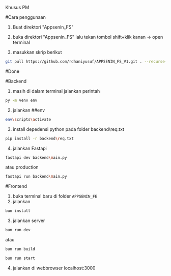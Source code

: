 Khusus PM

#Cara penggunaan

1. Buat direktori "Appsenin_FS"

2. buka direktori "Appsenin_FS" lalu tekan tombol shift+klik kanan -> open terminal

3. masukkan skrip berikut

```sh
git pull https://github.com/rdhaniyusuf/APPSENIN_FS_V1.git . --recurse-submodules
```

#Done

#Backend

1. masih di dalam terminal jalankan perintah

```sh
py -m venv env
```

2. jalankan ##env

```sh
env\scripts\activate
```

3. install depedensi python pada folder backend\req.txt

```sh
pip install -r backend\req.txt
```

4. jalankan Fastapi

```sh
fastapi dev backend\main.py
```
atau production

```sh
fastapi run backend\main.py
```

#Frontend

1. buka terminal baru di folder <code>APPSENIN_FE</code>
2. jalankan
```sh
bun install
```
3. jalankan server

```sh
bun run dev
```

atau 
```sh
bun run build

bun run start
```

4. jalankan di webbrowser localhost:3000
